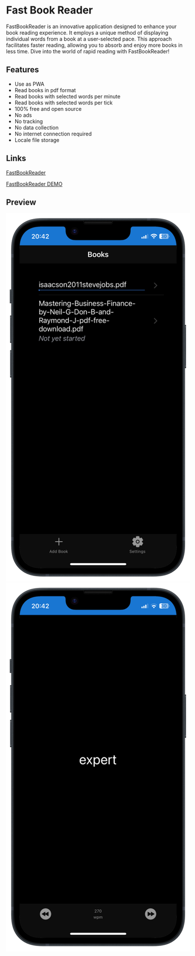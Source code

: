 # Fast Book Reader
FastBookReader is an innovative application designed to enhance your book reading experience. It employs a unique method of displaying individual words from a book at a user-selected pace. This approach facilitates faster reading, allowing you to absorb and enjoy more books in less time. Dive into the world of rapid reading with FastBookReader!

## Features
* Use as PWA
* Read books in pdf format
* Read books with selected words per minute
* Read books with selected words per tick
* 100% free and open source
* No ads
* No tracking
* No data collection
* No internet connection required
* Locale file storage
## Links
[FastBookReader](https://bartek6949.github.io/fast-book-reader/)

[FastBookReader DEMO](https://bartek6949.github.io/fast-book-reader/www/)

## Preview
![FastBookReader](landing/assets/IMG_1660-portrait.png)
![FastBookReader](landing/assets/IMG_1663-portrait.png)
